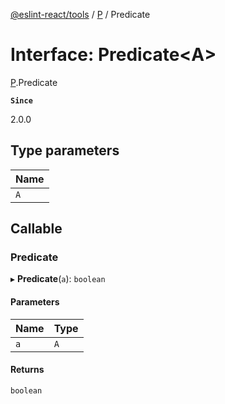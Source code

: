 [@eslint-react/tools](../README.md) / [P](../modules/P.md) / Predicate

# Interface: Predicate\<A\>

[P](../modules/P.md).Predicate

**`Since`**

2.0.0

## Type parameters

| Name |
| :--- |
| `A`  |

## Callable

### Predicate

▸ **Predicate**(`a`): `boolean`

#### Parameters

| Name | Type |
| :--- | :--- |
| `a`  | `A`  |

#### Returns

`boolean`

